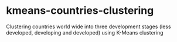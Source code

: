 # kmeans-countries-clustering
Clustering countries world wide into three development stages (less developed, developing and developed) using K-Means clustering
